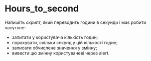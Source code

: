# Hours_to_second
Напишіть скрипт, який переводить години в секунди і має робити насутпне:

- запитати у користувача кількість годин;
- порахувати, скільки секунд у цій кількості годин;
- записати обчислене значення у змінну;
- вивести цю змінну користувачеві через alert.